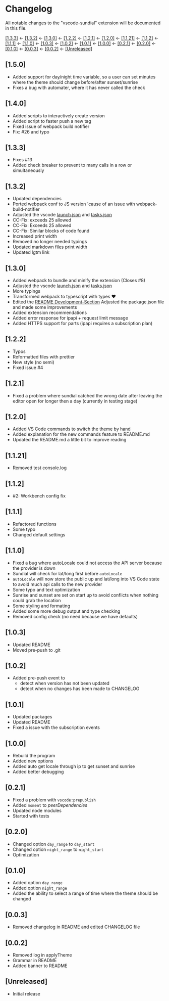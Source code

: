 # Changelog

All notable changes to the "vscode-sundial" extension will be documented in this file.

[[1.3.3]](#133) ← [[1.3.2]](#132) ← [[1.3.0]](#130) ← [[1.2.2]](#122) ← [[1.2.1]](#121) ←
[[1.2.0]](#120) ← [[1.1.21]](#1121) ← [[1.1.2]](#112) ← [[1.1.1]](#111) ← [[1.1.0]](#110) ←
[[1.0.3]](#103) ← [[1.0.2]](#102) ← [[1.0.1]](#101) ← [[1.0.0]](#100) ← [[0.2.1]](#021) ←
[[0.2.0]](#020) ← [[0.1.0]](#010) ← [[0.0.3]](#003) ← [[0.0.2]](#002) ← [[Unreleased]](#unreleased)

## [1.5.0]

- Added support for day/night time variable, so a user can set minutes where the theme should change
  before/after sunset/sunrise
- Fixes a bug with automater, where it has never called the check

## [1.4.0]

- Added scripts to interactively create version
- Added script to faster push a new tag
- Fixed issue of webpack build notifier
- Fix: #26 and typo

## [1.3.3]

- Fixes #13
- Added check breaker to prevent to many calls in a row or simultaneously

## [1.3.2]

- Updated dependencies
- Ported webpack conf to JS version 'cause of an issue with webpack-build-notifier
- Adjusted the vscode [launch.json](.vscode/launch.json) and [tasks.json](.vscode/tasks.json)
- CC-Fix: exceeds 25 allowed
- CC-Fix: Exceeds 25 allowed
- CC-Fix: Similar blocks of code found
- Increased print width
- Removed no longer needed typings
- Updated markdown files print width
- Updated lgtm link

## [1.3.0]

- Added webpack to bundle and minify the extension (Closes #8)
- Adjusted the vscode [launch.json](.vscode/launch.json) and [tasks.json](.vscode/tasks.json)
- More typings
- Transformed webpack to typescript with types :heart:
- Edited the [README Development-Section](README.md#hammer_and_wrench-development) Adjusted the
  package.json file and made some improvements
- Added extension recommendations
- Added error response for ipapi + request limit message
- Added HTTPS support for parts (ipapi requires a subscription plan)

## [1.2.2]

- Typos
- Reformatted files with prettier
- New style (no semi)
- Fixed issue #4

## [1.2.1]

- Fixed a problem where sundial catched the wrong date after leaving the editor open for longer then
  a day (currently in testing stage)

## [1.2.0]

- Added VS Code commands to switch the theme by hand
- Added explanation for the new commands feature to README.md
- Updated the README.md a little bit to improve reading

## [1.1.21]

- Removed test console.log

## [1.1.2]

- #2: Workbench config fix

## [1.1.1]

- Refactored functions
- Some typo
- Changed default settings

## [1.1.0]

- Fixed a bug where autoLocale could not access the API server because the provider is down
- Sundial will check for lat/long first before `autoLocale`
- `autoLocale` will now store the public up and lat/long into VS Code state to avoid much api calls
  to the new provider
- Some typo and text optimization
- Sunrise and sunset are set on start up to avoid conflicts when nothing could grab the location
- Some styling and formating
- Added some more debug output and type checking
- Removed config check (no need because we have defaults)

## [1.0.3]

- Updated README
- Moved pre-push to .git

## [1.0.2]

- Added pre-push event to
  - detect when version has not been updated
  - detect when no changes has been made to CHANGELOG

## [1.0.1]

- Updated packages
- Updated README
- Fixed a issue with the subscription events

## [1.0.0]

- Rebuild the program
- Added new options
- Added auto get locale through ip to get sunset and sunrise
- Added better debugging

## [0.2.1]

- Fixed a problem with `vscode:prepublish`
- Added `moment` to _peerDependencies_
- Updated node modules
- Started with tests

## [0.2.0]

- Changed option `day_range` to `day_start`
- Changed option `night_range` to `night_start`
- Optimization

## [0.1.0]

- Added option `day_range`
- Added option `night_range`
- Added the ability to select a range of time where the theme should be changed

## [0.0.3]

- Removed changelog in README and edited CHANGELOG file

## [0.0.2]

- Removed log in applyTheme
- Grammar in README
- Added banner to README

## [Unreleased]

- Initial release

